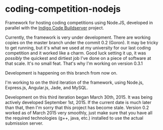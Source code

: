 # coding-competition-nodejs
Framework for hosting coding competitions using Node.JS, developed in parallel with the [Indigo Code Buildserver](https://github.com/sessamekesh/indigo-code-buildserver) project.

Currently, the framework is very under development. There are working copies on the master branch under the commit 0.2
(Goron). It may be tricky to get running, but it's what we used at my university for our last coding competition
and it worked like a charm. Good luck setting it up, it was _possibly_ the quickest and dirtiest job I've done on a piece
of software at that scale. It's no small feat. That's why I'm working on version 0.3.1

Development is happening on this branch from now on.

I'm working to on the third iteration of the framework, using Node.js, Express.js, Angular.js, Jade, and MySQL.

Development on this third iteration began March 30th, 2015. It was being actively developed September 1st, 2015.
If the current date is much later than that, then I'm sorry that this project has become stale. Version 0.2 worked as of
March 2015 very smoothly, just make sure that you have all the required technologies (g++, java, etc.)
installed to use the actual submission server.
